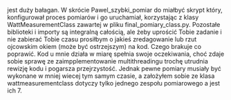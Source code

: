 jest duży bałagan. W skrócie Pawel_szybki_pomiar do miałbyć skrypt który, konfigurował proces pomiarów i go uruchamiał, korzystając z klasy WattMeasurementClass zawartej w pliku final_pomiary_class.py. Pozostałe biblioteki i importy są integralną całością, ale żeby uprościć Tobie zadanie i nie zabierać Tobie czasu prosiłbym o jakieś zredagowanie lub rzut ojcowskim okiem (może być ostrzejszym) na kod. Czego brakuje co poprawić. Kod u mnie działa w miarę spełnia swoje oczekiwania, choć zdaje sobie sprawę ze zaimpplementowanie multithreadingu trochę utrudnia rewizję kodu i pogarsza przejrzystość. Jednak pewne pomiary musiały być wykonane w mniej wiecej tym samym czasie, a założyłem sobie ze klasa wattmeasurementclass dotyczy tylko jednego zespołu pomiarowego a jest ich 7.
